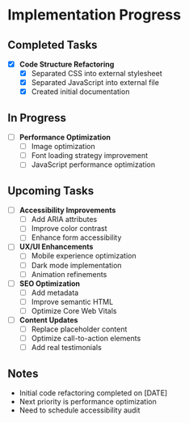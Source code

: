 # Implementation Progress

## Completed Tasks

- [x] **Code Structure Refactoring**
  - [x] Separated CSS into external stylesheet
  - [x] Separated JavaScript into external file
  - [x] Created initial documentation

## In Progress

- [ ] **Performance Optimization**
  - [ ] Image optimization
  - [ ] Font loading strategy improvement
  - [ ] JavaScript performance optimization

## Upcoming Tasks

- [ ] **Accessibility Improvements**
  - [ ] Add ARIA attributes
  - [ ] Improve color contrast
  - [ ] Enhance form accessibility

- [ ] **UX/UI Enhancements**
  - [ ] Mobile experience optimization
  - [ ] Dark mode implementation
  - [ ] Animation refinements

- [ ] **SEO Optimization**
  - [ ] Add metadata
  - [ ] Improve semantic HTML
  - [ ] Optimize Core Web Vitals

- [ ] **Content Updates**
  - [ ] Replace placeholder content
  - [ ] Optimize call-to-action elements
  - [ ] Add real testimonials

## Notes

- Initial code refactoring completed on [DATE]
- Next priority is performance optimization
- Need to schedule accessibility audit 